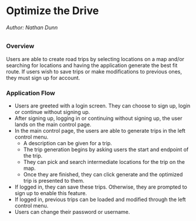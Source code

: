 # Optimize the Drive
###### Author: Nathan Dunn

### Overview
Users are able to create road trips by selecting locations on a map and/or searching for locations and having the application generate the best fit route. If users wish to save trips or make modifications to previous ones, they must sign up for account.

### Application Flow
* Users are greeted with a login screen. They can choose to sign up, login or continue without signing up.
* After signing up, logging in or continuing without signing up, the user lands on the main control page.
* In the main control page, the users are able to generate trips in the left control menu.
    * A description can be given for a trip.
    * The trip generation begins by asking users the start and endpoint of the trip.
    * They can pick and search intermediate locations for the trip on the map.
    * Once they are finished, they can click generate and the optimized trip is presented to them.
* If logged in, they can save these trips. Otherwise, they are prompted to sign up to enable this feature.
* If logged in, previous trips can be loaded and modified through the left control menu.
* Users can change their password or username.
